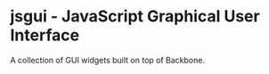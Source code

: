# jsgui - JavaScript Graphical User Interface

A collection of GUI widgets built on top of Backbone.